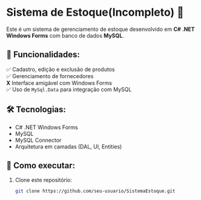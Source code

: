 # Sistema de Estoque(Incompleto) 🏪

Este é um sistema de gerenciamento de estoque desenvolvido em **C# .NET Windows Forms** com banco de dados **MySQL**.

## 🚀 Funcionalidades:
✅ Cadastro, edição e exclusão de produtos  
✅ Gerenciamento de fornecedores  
**X** Interface amigável com Windows Forms  
✅ Uso de `MySql.Data` para integração com MySQL  

## 🛠 Tecnologias:
- C# .NET Windows Forms  
- MySQL  
- MySQL Connector  
- Arquitetura em camadas (DAL, UI, Entities)  

## 📌 Como executar:
1. Clone este repositório:  
   ```bash
   git clone https://github.com/seu-usuario/SistemaEstoque.git
